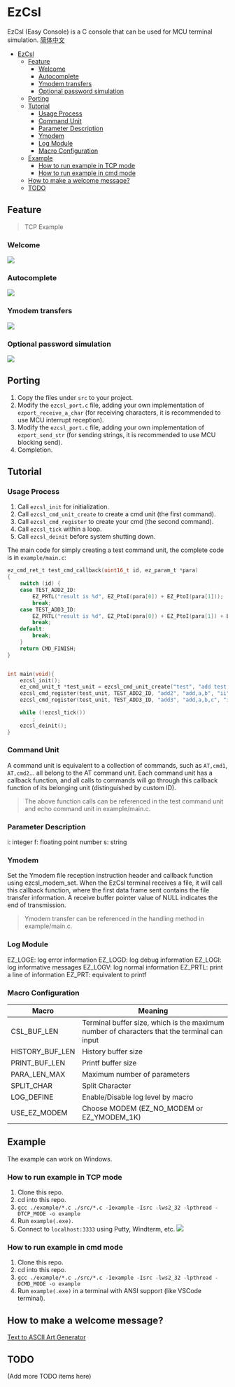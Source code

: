 # EzCsl
EzCsl (Easy Console) is a C console that can be used for MCU terminal simulation. [简体中文](./README-zh.md)

- [EzCsl](#ezcsl)
  * [Feature](#feature)
    + [Welcome](#welcome)
    + [Autocomplete](#autocomplete)
    + [Ymodem transfers](#ymodem-transfers)
    + [Optional password simulation](#optional-password-simulation)
  * [Porting](#porting)
  * [Tutorial](#tutorial)
    + [Usage Process](#usage-process)
    + [Command Unit](#command-unit)
    + [Parameter Description](#parameter-description)
    + [Ymodem](#ymodem)
    + [Log Module](#log-module)
    + [Macro Configuration](#macro-configuration)
  * [Example](#example)
    + [How to run example in TCP mode](#how-to-run-example-in-tcp-mode)
    + [How to run example in cmd mode](#how-to-run-example-in-cmd-mode)
  * [How to make a welcome message?](#how-to-make-a-welcome-message-)
  * [TODO](#todo)


## Feature
> TCP Example 
### Welcome
![](./docs/screenshot/welcome.png)

### Autocomplete
![](./docs/screenshot/autocomplete.gif)

### Ymodem transfers
![](./docs/screenshot/modem.gif)

### Optional password simulation
![](./docs/screenshot/psw.gif)


## Porting
1. Copy the files under `src` to your project.
2. Modify the `ezcsl_port.c` file, adding your own implementation of `ezport_receive_a_char` (for receiving characters, it is recommended to use MCU interrupt reception).
3. Modify the `ezcsl_port.c` file, adding your own implementation of `ezport_send_str` (for sending strings, it is recommended to use MCU blocking send).
4. Completion.


## Tutorial
### Usage Process
1. Call `ezcsl_init` for initialization.
2. Call `ezcsl_cmd_unit_create` to create a cmd unit (the first command).
3. Call `ezcsl_cmd_register` to create your cmd (the second command).
4. Call `ezcsl_tick` within a loop.
5. Call `ezcsl_deinit` before system shutting down.

The main code for simply creating a test command unit, the complete code is in `example/main.c`:

```c
ez_cmd_ret_t test_cmd_callback(uint16_t id, ez_param_t *para)
{
    switch (id) {
    case TEST_ADD2_ID:
        EZ_PRTL("result is %d", EZ_PtoI(para[0]) + EZ_PtoI(para[1]));
        break;
    case TEST_ADD3_ID:
        EZ_PRTL("result is %d", EZ_PtoI(para[0]) + EZ_PtoI(para[1]) + EZ_PtoI(para[2]));
        break;
    default:
        break;
    }
    return CMD_FINISH;
}


int main(void){
    ezcsl_init();
    ez_cmd_unit_t *test_unit = ezcsl_cmd_unit_create("test", "add test callback", 0, test_cmd_callback);
    ezcsl_cmd_register(test_unit, TEST_ADD2_ID, "add2", "add,a,b", "ii");
    ezcsl_cmd_register(test_unit, TEST_ADD3_ID, "add3", "add,a,b,c", "iii");

    while (!ezcsl_tick())
        ;
    ezcsl_deinit();
}
```

### Command Unit
A command unit is equivalent to a collection of commands, such as `AT,cmd1`, `AT,cmd2`... all belong to the AT command unit. Each command unit has a callback function, and all calls to commands will go through this callback function of its belonging unit (distinguished by custom ID).

> The above function calls can be referenced in the test command unit and echo command unit in example/main.c.

### Parameter Description
i: integer
f: floating point number
s: string

### Ymodem
Set the Ymodem file reception instruction header and callback function using ezcsl_modem_set. When the EzCsl terminal receives a file, it will call this callback function, where the first data frame sent contains the file transfer information. A receive buffer pointer value of NULL indicates the end of transmission.

> Ymodem transfer can be referenced in the handling method in example/main.c.

### Log Module
EZ_LOGE: log error information
EZ_LOGD: log debug information
EZ_LOGI: log informative messages
EZ_LOGV: log normal information
EZ_PRTL: print a line of information
EZ_PRT: equivalent to printf

### Macro Configuration
| Macro | Meaning |
| --- | --- |
| CSL_BUF_LEN | Terminal buffer size, which is the maximum number of characters that the terminal can input |
| HISTORY_BUF_LEN | History buffer size |
| PRINT_BUF_LEN | Printf buffer size |
| PARA_LEN_MAX | Maximum number of parameters |
| SPLIT_CHAR | Split Character |
| LOG_DEFINE | Enable/Disable log level by macro |
| USE_EZ_MODEM | Choose MODEM (EZ_NO_MODEM or EZ_YMODEM_1K) |

## Example
The example can work on Windows.

### How to run example in TCP mode
1. Clone this repo.
2. cd into this repo.
3. `gcc ./example/*.c ./src/*.c -Iexample -Isrc -lws2_32 -lpthread -DTCP_MODE -o example`
4. Run `example(.exe)`.
5. Connect to `localhost:3333` using Putty, Windterm, etc.
![](./docs/screenshot/puttycfg.png)

### How to run example in cmd mode
1. Clone this repo.
2. cd into this repo.
3. `gcc ./example/*.c ./src/*.c -Iexample -Isrc -lws2_32 -lpthread -DCMD_MODE -o example`
4. Run `example(.exe)` in a terminal with ANSI support (like VSCode terminal).

## How to make a welcome message?
[Text to ASCII Art Generator](https://patorjk.com/software/taag/)

## TODO
(Add more TODO items here)